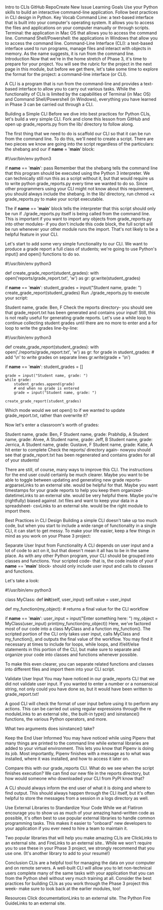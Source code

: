 Intro to CLIs
GitHub RepoCreate New Issue
Learning Goals
Use your Python skills to build an interactive command-line application.
Follow best practices in CLI design in Python.
Key Vocab
Command Line: a text-based interface that is built into your computer's operating system. It allows you to access the files and applications on your computer manually or through scripts.
Terminal: the application in Mac OS that allows you to access the command line.
Command Shell/Powershell: the applications in Windows that allow you to access the command line.
Command-Line Interface (CLI): a text-based interface used to run programs, manage files and interact with objects in memory. As the name suggests, it is run from the command line.
Introduction
Now that we're in the home stretch of Phase 3, it's time to prepare for your project. You will see the rubric for the project in the next page in this module, but before we get there, let's take some time to explore the format for the project: a command-line interface (or CLI).

A CLI is a program that is run from the command-line and provides a text-based interface to allow you to carry out various tasks. While the functionality of CLIs is limited by the capabilities of Terminal (in Mac OS) and Command Shell/Powershell (in Windows), everything you have learned in Phase 3 can be carried out through a CLI.

Building a Simple CLI
Before we dive into best practices for Python CLIs, let's build a very simple CLI. Fork and clone this lesson from GitHub and open up grade_reports.py from the lib/ directory to follow along.

The first thing that we need to do is scaffold our CLI so that it can be run from the command line. To do this, we'll need to create a script. There are two pieces we know are going into the script regardless of the particulars: the shebang and our if __name__ = '__main__' block:

#!/usr/bin/env python3

if __name__ == '__main__':
    pass
Remember that the shebang tells the command line that this program should be executed using the Python 3 interpreter. We can technically still run this as a script without it, but that would require us to write python grade_reports.py every time we wanted to do so. Since other programmers using your CLI might not know about this requirement, you should always include the shebang. In the lib/ directory, run chmod +x grade_reports.py to make your script executable.

The if __name__ == '__main__' block tells the interpreter that this script should only be run if ./grade_reports.py itself is being called from the command line. This is important if you want to import any objects from grade_reports.py into other modules- if you don't include this code block, the full script will be run whenever your other module runs the import. That's not likely to be a helpful feature in your CLI.

Let's start to add some very simple functionality to our CLI. We want to produce a grade report a full class of students; we're going to use Python's input() and open() functions to do so.

#!/usr/bin/env python3

def create_grade_report(student_grades):
    with open('reports/grade_report.txt', 'w') as gr:
        gr.write(student_grades)

if __name__ == '__main__':
    student_grades = input("Student name, grade: ")
    create_grade_report(student_grades)
Run ./grade_reports.py to execute your script:

Student name, grade: Ben, F
Check the reports directory- you should see that grade_report.txt has been generated and contains your input! Still, this is not really useful for generating grade reports. Let's use a while loop to continue collecting student grades until there are no more to enter and a for loop to write the grades line-by-line:

#!/usr/bin/env python3

def create_grade_report(student_grades):
    with open('./reports/grade_report.txt', 'w') as gr:
        for grade in student_grades:
            # add '\n' to write grades on separate lines
            gr.write(grade + '\n')

if __name__ == '__main__':
    student_grades = []

    grade = input("Student name, grade: ")
    while grade:
        student_grades.append(grade)
        # end when no grade is entered
        grade = input("Student name, grade: ")

    create_grade_report(student_grades)
Which mode would we set open() to if we wanted to update grade_report.txt, rather than overwrite it?


Now let's enter a classroom's worth of grades:

Student name, grade: Ben, F
Student name, grade: Prabhdip, A
Student name, grade: Alvee, A
Student name, grade: Jeff, B
Student name, grade: Jerrica, A
Student name, grade: Gustave, F
Student name, grade: Katie, A
 hit enter to complete
Check the reports/ directory again- nowyou should see that grade_report.txt has been regenerated and contains grades for all of your students!

There are still, of course, many ways to improve this CLI. The instructions for the end user could certainly be much clearer. Maybe you want to be able to toggle between updating and generating new grade reports- argparseLinks to an external site. would be helpful for that. Maybe you want timestamps for your grade reports to help you keep them organized- datetimeLinks to an external site. would be very helpful there. Maybe you're (rightfully) biased against .txt files and want to keep your data in a spreadsheet- csvLinks to an external site. would be the right module to import there.

Best Practices in CLI Design
Building a simple CLI doesn't take up too much code, but when you start to include a wide range of functionality in a single CLI, it can start to get messy. To make your life easier, keep a few things in mind as you work on your Phase 3 project:

Separate User Input from Functionality
A CLI depends on user input and a lot of code to act on it, but that doesn't mean it all has to be in the same place. As with any other Python program, your CLI should be grouped into classes and functions. Your scripted code- that is, the code inside of your if __name__ == '__main__' block- should only include user input and calls to classes and functions.

Let's take a look:

#!/usr/bin/env python3

class MyClass:
    def __init__(self, user_input)
        self.value = user_input

def my_function(my_object):
    # returns a final value for the CLI workflow

if __name__ == '__main__':
    user_input = input("Enter something here: ")
    my_object = MyClass(user_input)
    print(my_function(my_object))
Here, we've factored most of our code into a class MyClass and a function my_function(). The scripted portion of the CLI only takes user input, calls MyClass and my_function(), and outputs the final value of the workflow. You may find it necessary at times to include for loops, while loops, and if/elif/else statements in this portion of the CLI, but make sure to separate and organize your code into classes and functions whenever possible.

To make this even clearer, you can separate related functions and classes into different files and import them into your CLI script.

Validate User Input
You may have noticed in our grade_reports CLI that we did not validate user input. If you wanted to enter a number or a nonsensical string, not only could you have done so, but it would have been written to grade_report.txt!

A good CLI will check the format of user input before using it to perform any actions. This can be carried out using regular expressions through the re moduleLinks to an external site., the built-in type() and isinstance() functions, the various Python operators, and more.

What two arguments does isinstance() take?


Keep the End User Informed
You may have noticed while using Pipenv that many things are printed to the command line while external libraries are added to your virtual environment. This lets you know that Pipenv is doing its job. Most importantly, Pipenv finishes with a message as to what was installed, where it was installed, and how to access it later on.

Compare this with our grade_reports CLI. What do we see when the script finishes execution? We can find our new file in the reports directory, but how would someone who downloaded your CLI from PyPI know that?

A CLI should always inform the end user of what it is doing and where to find output. This should always happen through the CLI itself, but it's often helpful to store the messages from a session in a logs directory as well.

Use External Libraries to Standardize Your Code
While we at Flatiron encourage you to show us as much of your amazing hand-written code as possible, it's often best to use popular external libraries to handle common programming tasks. This makes it easier to "onboard" new developers to your application if you ever need to hire a team to maintain it.

Two popular libraries that will help you make amazing CLIs are ClickLinks to an external site. and FireLinks to an external site.. While we won't require you to use these in your Phase 3 project, we strongly recommend that you use one. (It's another library to add to your resumé!)

Conclusion
CLIs are a helpful tool for managing the data on your computer and on remote servers. A well-built CLI will allow you to let non-technical users complete many of the same tasks with your application that you can from the Python shell without very much training at all. Consider the best practices for building CLIs as you work through the Phase 3 project this week- make sure to look back at the earlier modules, too!

Resources
Click documentationLinks to an external site.
The Python Fire GuideLinks to an external site.